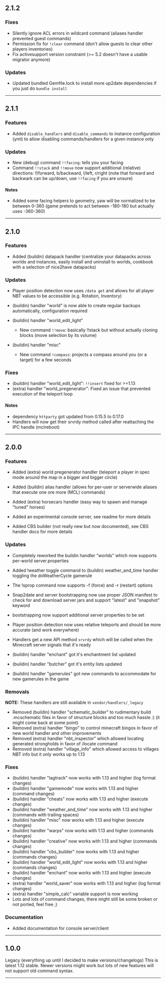 ## 2.1.2

### Fixes

  * Silently ignore ACL errors in wildcard command (aliases handler prevented guest commands)
  * Permission fix for `!clear` command (don't allow guests to clear other players inventories)
  * Fix activesupport version constraint (>= 5.2 doesn't have a usable migrator anymore)


### Updates

  * Updated bundled Gemfile.lock to install more up2date dependencies if you just do `bundle install`


-------------------

## 2.1.1

### Features

  * Added `disable_handlers` and `disable_commands` to instance configuration (yml) to allow disabling commands/handlers for a given instance only


### Updates

  * New (debug) command `!!facing`: tells you your facing
  * Command `!!stack` and `!!move` now support additional (relative) directions: f/forward, b/backward, l/left, r/right (note that forward and backwark can be up/down, use `!!facing` if you are unsure)


#### Notes

  * Added some facing helpers to geometry, yaw will be normalized to be between 0-360 (game pretends to act between -180-180 but actually uses -360-360)

-------------------

## 2.1.0

### Features

* Added (buildin) datapack handler
  (centralize your datapacks across worlds and instances, easily install and uninstall to worlds, cookbook with a selection of nice2have datapacks)


### Updates

* Player position detection now uses `/data get` and allows for all player NBT values to be accessible (e.g. Rotation, Inventory)

* (buildin) handler "world" is now able to create regular backups automatically, configuration required

* (buildin) handler "world_edit_light"
  * New command `!!move`: basically !!stack but without actually cloning blocks (move selection by its volume)

* (buildin) handler "misc"
  * New command `!compass`: projects a compass around you (or a target) for a few seconds


### Fixes

* (buildin) handler "world_edit_light": `!!insert` fixed for >=1.13
* (extra) handler "world_pregenerator": Fixed an issue that prevented execution of the teleport loop


#### Notes

* dependency `httparty` got updated from 0.15.5 to 0.17.0
* Handlers will now get their srvrdy method called after reattaching the IPC handle (mclreboot)

-------------------

## 2.0.0

### Features

* Added (extra) world pregenerator handler
  (teleport a player in spec mode around the map in a bigger and bigger circle)

* Added (buildin) alias handler
  (allows for per-user or serverwide aliases that execute one ore more (MCL) commands)

* Added (extra) horsecars handler
  (easy way to spawn and manage "tuned" horses)

* Added an experimental console server, see readme for more details

* Added CBS builder (not really new but now documented), see CBS handler docs for more details


### Updates

* Completely reworked the buildin handler "worlds" which now supports per-world server.properties
* Added !weather toggle command to (buildin) weather_and_time handler toggling the doWeatherCycle gamerule
* The !sprop command now supports -f (force) and -r (restart) options
* Snap2date and server bootstrapping now use proper JSON manifest to check for and download server jars and support "latest" and "snapshot" keyword
* bootstrapping now support additional server properties to be set
* Player position detection now uses relative teleports and should be more accurate (and work everywhere)
* Handlers get a new API method `srvrdy` which will be called when the Minecraft server signals that it's ready

* (buildin) handler "enchant" got it's enchantment list updated
* (buildin) handler "butcher" got it's entity lists updated
* (buildin) handler "gamerules" got new commands to accommodate for new gamerules in the game


### Removals

**NOTE:** These handlers are still available in `vendor/handlers/_legacy`

* Removed (buildin) handler "schematic_builder" to rudimentary build .mcschematic files in favor of structure blocks and too much hassle :) (it might come back at some point)
* Removed (extra) handler "bingo" to control minecraft bingos in favor of new world handler and other improvements
* Removed (extra) handler "nbt_inspector" which allowed locating generated strongholds in favor of /locate command
* Removed (extra) handler "village_info" which allowed access to villages NBT info but it only works up to 1.13


### Fixes

* (buildin) handler "lagtrack" now works with 1.13 and higher (log format changes)
* (buildin) handler "gamemode" now works with 1.13 and higher (command changes)
* (buildin) handler "cheats" now works with 1.13 and higher (execute changes)
* (buildin) handler "weather_and_time" now works with 1.13 and higher (commands with trailing spaces)
* (buildin) handler "misc" now works with 1.13 and higher (execute changes)
* (buildin) handler "warps" now works with 1.13 and higher (commands changes)
* (buildin) handler "creative" now works with 1.13 and higher (commands changes)
* (buildin) handler "cbs_builder" now works with 1.13 and higher (commands changes)
* (buildin) handler "world_edit_light" now works with 1.13 and higher (commands changes)
* (buildin) handler "enchant" now works with 1.13 and higher (execute changes)
* (extra) handler "world_saver" now works with 1.13 and higher (log format changes)
* (extra) handler "simple_calc" variable support is now working
* Lots and lots of command changes, there might still be some broken or not ported, feel free ;)


### Documentation

* Added documentation for console server/client

-------------------

## 1.0.0

Legacy (everything up until I decided to make versions/changelogs)
This is latest 1.12 stable. Newer versions might work but lots of new features will not support old command syntax.

-------------------
